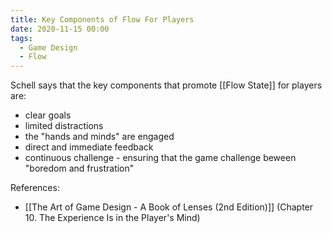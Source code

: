 ```yaml
---
title: Key Components of Flow For Players
date: 2020-11-15 00:00
tags:
  - Game Design
  - Flow
---
```


Schell says that the key components that promote [[Flow State]] for players are:

* clear goals
* limited distractions
* the "hands and minds" are engaged
* direct and immediate feedback
* continuous challenge - ensuring that the game challenge beween "boredom and frustration"

References:

* [[The Art of Game Design - A Book of Lenses (2nd Edition)]] (Chapter 10. The Experience Is in the Player's Mind)